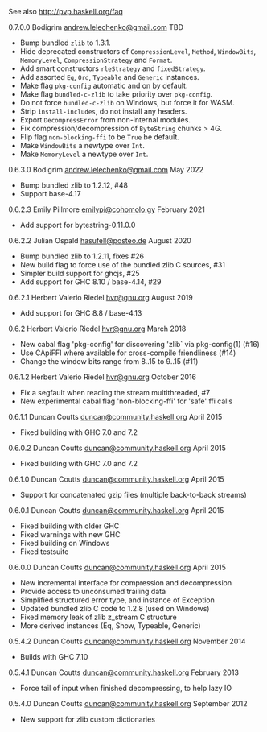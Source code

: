See also http://pvp.haskell.org/faq

0.7.0.0 Bodigrim <andrew.lelechenko@gmail.com> TBD

 * Bump bundled `zlib` to 1.3.1.
 * Hide deprecated constructors of `CompressionLevel`, `Method`, `WindowBits`,
   `MemoryLevel`, `CompressionStrategy` and `Format`.
 * Add smart constructors `rleStrategy` and `fixedStrategy`.
 * Add assorted `Eq`, `Ord`, `Typeable` and `Generic` instances.
 * Make flag `pkg-config` automatic and on by default.
 * Make flag `bundled-c-zlib` to take priority over `pkg-config`.
 * Do not force `bundled-c-zlib` on Windows, but force it for WASM.
 * Strip `install-includes`, do not install any headers.
 * Export `DecompressError` from non-internal modules.
 * Fix compression/decompression of `ByteString` chunks > 4G.
 * Flip flag `non-blocking-ffi` to be `True` be default.
 * Make `WindowBits` a newtype over `Int`.
 * Make `MemoryLevel` a newtype over `Int`.

0.6.3.0 Bodigrim <andrew.lelechenko@gmail.com> May 2022

 * Bump bundled zlib to 1.2.12, #48
 * Support base-4.17

0.6.2.3 Emily Pillmore <emilypi@cohomolo.gy> February 2021

 * Add support for bytestring-0.11.0.0

0.6.2.2 Julian Ospald <hasufell@posteo.de> August 2020

 * Bump bundled zlib to 1.2.11, fixes #26
 * New build flag to force use of the bundled zlib C sources, #31
 * Simpler build support for ghcjs, #25
 * Add support for GHC 8.10 / base-4.14, #29

0.6.2.1 Herbert Valerio Riedel <hvr@gnu.org> August 2019

 * Add support for GHC 8.8 / base-4.13

0.6.2 Herbert Valerio Riedel <hvr@gnu.org> March 2018

 * New cabal flag 'pkg-config' for discovering 'zlib` via pkg-config(1) (#16)
 * Use CApiFFI where available for cross-compile friendliness (#14)
 * Change the window bits range from 8..15 to 9..15 (#11)

0.6.1.2 Herbert Valerio Riedel <hvr@gnu.org> October 2016

 * Fix a segfault when reading the stream multithreaded, #7
 * New experimental cabal flag 'non-blocking-ffi' for 'safe' ffi calls

0.6.1.1 Duncan Coutts <duncan@community.haskell.org> April 2015

 * Fixed building with GHC 7.0 and 7.2

0.6.0.2 Duncan Coutts <duncan@community.haskell.org> April 2015

 * Fixed building with GHC 7.0 and 7.2

0.6.1.0 Duncan Coutts <duncan@community.haskell.org> April 2015

 * Support for concatenated gzip files (multiple back-to-back streams)

0.6.0.1 Duncan Coutts <duncan@community.haskell.org> April 2015

 * Fixed building with older GHC
 * Fixed warnings with new GHC
 * Fixed building on Windows
 * Fixed testsuite

0.6.0.0 Duncan Coutts <duncan@community.haskell.org> April 2015

 * New incremental interface for compression and decompression
 * Provide access to unconsumed trailing data
 * Simplified structured error type, and instance of Exception
 * Updated bundled zlib C code to 1.2.8 (used on Windows)
 * Fixed memory leak of zlib z_stream C structure
 * More derived instances (Eq, Show, Typeable, Generic)

0.5.4.2 Duncan Coutts <duncan@community.haskell.org> November 2014

 * Builds with GHC 7.10

0.5.4.1 Duncan Coutts <duncan@community.haskell.org> February 2013

 * Force tail of input when finished decompressing, to help lazy IO

0.5.4.0 Duncan Coutts <duncan@community.haskell.org> September 2012

 * New support for zlib custom dictionaries

